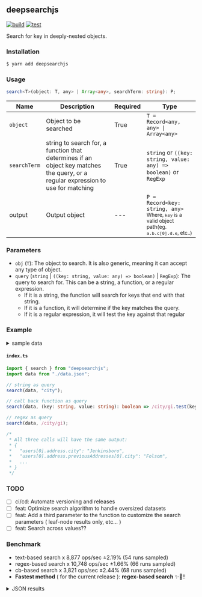 ## deepsearchjs

[![build](https://github.com/wise-introvert/deepsearchjs/actions/workflows/npm-publish.yml/badge.svg)](https://github.com/wise-introvert/deepsearchjs/workflows/npm-publish.yml)
[![test](https://github.com/wise-introvert/deepsearchjs/actions/workflows/test.yml/badge.svg)](https://github.com/wise-introvert/deepsearchjs/workflows/test.yml)

Search for key in deeply-nested objects.

### Installation

```bash
$ yarn add deepsearchjs
```

### Usage

```ts
search<T>(object: T, any> | Array<any>, searchTerm: string): P;
```

| Name         | Description                                                                                                                      | Required | Type                                                                                                              |
| ------------ | -------------------------------------------------------------------------------------------------------------------------------- | -------- | ----------------------------------------------------------------------------------------------------------------- |
| `object`     | Object to be searched                                                                                                            | True     | `T = Record<any, any> \| Array<any>`                                                                              |
| `searchTerm` | string to search for, a function that determines if an object key matches the query, or a regular expression to use for matching | True     | `string` or `((key: string, value: any) => boolean)` or `RegExp`                                                  |
| output       | Output object                                                                                                                    | ---      | `P = Record<key: string, any>`<br /><small>Where, `key` is a valid object path(eg. `a.b.c[0].d.e`, etc..)</small> |

### Parameters

- `obj` (`T`): The object to search. It is also generic, meaning it can accept any type of object.
- `query` (`string` | `((key: string, value: any) => boolean)` | `RegExp`): The query to search for. This can be a string, a function, or a regular expression.
  - If it is a string, the function will search for keys that end with that string.
  - If it is a function, it will determine if the key matches the query.
  - If it is a regular expression, it will test the key against that regular

### Example

<details>
  <summary>sample data</summary>
  <pre>
{
  "users": [
    {
      "id": 39101,
      "name": "Edwin Reichel",
      "email": "Kirk.Bednar@yahoo.com",
      "address": {
        "street": "1709 Carole Branch",
        "city": "Jenkinsboro",
        "state": "TX",
        "zip": "61317-0976",
        "phoneNumbers": [
          { "type": "work", "number": "232.844.3064 x29733" },
          { "type": "work", "number": "950.846.8118 x9126" }
        ],
        "previousAddresses": [
          {
            "street": "82002 Connelly Dale",
            "city": "Folsom",
            "state": "MS",
            "zip": "20367-6986",
            "yearsLived": 10,
            "phoneNumbers": [{ "type": "work", "number": "1-997-352-5842" }],
            "previousAddresses": [
              {
                "street": "663 Emie Way",
                "city": "Gradyton",
                "state": "OH",
                "zip": "09828-8254",
                "yearsLived": 5
              },
              {
                "street": "1991 Consuelo Roads",
                "city": "Gusbury",
                "state": "KY",
                "zip": "69719",
                "yearsLived": 1
              }
            ]
          }
        ]
      },
      "orders": [
        {
          "id": 15686,
          "date": "Sun Jan 22 2023 15:36:15 GMT-0500 (Eastern Standard Time)",
          "total": 83285,
          "items": [
            {
              "name": "Incredible Metal Shoes",
              "quantity": 1,
              "price": "469.00"
            },
            {
              "name": "Unbranded Concrete Chair",
              "quantity": 6,
              "price": "999.00"
            },
            {
              "name": "Licensed Concrete Sausages",
              "quantity": 9,
              "price": "657.00"
            },
            {
              "name": "Electronic Rubber Ball",
              "quantity": 7,
              "price": "117.00"
            }
          ],
          "shippingAddress": {
            "street": "034 Wiza Forge",
            "city": "Glenniemouth",
            "state": "VT",
            "zip": "60082-4617"
          }
        }
      ]
    },
    {
      "id": 41973,
      "name": "Melanie Upton",
      "email": "Alisha.Boyle@yahoo.com",
      "address": {
        "street": "69147 Bode Junctions",
        "city": "Bakersfield",
        "state": "WA",
        "zip": "83859",
        "phoneNumbers": [
          { "type": "home", "number": "(263) 786-2737 x719" },
          { "type": "home", "number": "1-536-445-2960" }
        ],
        "previousAddresses": [
          {
            "street": "99456 Elliott Corner",
            "city": "Joanneburgh",
            "state": "ME",
            "zip": "41321",
            "yearsLived": 9,
            "phoneNumbers": [
              { "type": "work", "number": "(999) 243-1101" },
              { "type": "work", "number": "353.548.4339 x89335" }
            ],
            "previousAddresses": [
              {
                "street": "591 Thomas Way",
                "city": "New Richmond",
                "state": "OH",
                "zip": "19873",
                "yearsLived": 3
              },
              {
                "street": "215 Shanahan Crescent",
                "city": "South Clarissa",
                "state": "MS",
                "zip": "31746",
                "yearsLived": 2
              }
            ]
          }
        ]
      },
      "orders": [
        {
          "id": 21059,
          "date": "Sun Jan 22 2023 11:09:50 GMT-0500 (Eastern Standard Time)",
          "total": 38281,
          "items": [
            { "name": "Rustic Frozen Shirt", "quantity": 3, "price": "797.00" },
            {
              "name": "Luxurious Fresh Salad",
              "quantity": 3,
              "price": "290.00"
            },
            {
              "name": "Ergonomic Bronze Pizza",
              "quantity": 10,
              "price": "380.00"
            }
          ],
          "shippingAddress": {
            "street": "35692 Miller Locks",
            "city": "Bowie",
            "state": "TN",
            "zip": "40565-6785"
          }
        }
      ]
    }
  ]
}
</pre>
</details>

#### **`index.ts`**

```ts
import { search } from "deepsearchjs";
import data from "./data.json";

// string as query
search(data, "city");

// call back function as query
search(data, (key: string, value: string): boolean => /city/gi.test(key));

// regex as query
search(data, /city/gi);

/*
 * All three calls will have the same output:
 * {
 *   "users[0].address.city": "Jenkinsboro",
 *   "users[0].address.previousAddresses[0].city": "Folsom",
 *   ...
 * }
 */
```

### TODO

- [ ] ci/cd: Automate versioning and releases
- [ ] feat: Optimize search algorithm to handle oversized datasets
- [ ] feat: Add a third parameter to the function to customize the search parameters ( leaf-node results only, etc... )
- [ ] feat: Search across values??

### Benchmark
- text-based search x 8,877 ops/sec ±2.19% (54 runs sampled)
- regex-based search x 10,748 ops/sec ±1.66% (66 runs sampled)
- cb-based search x 3,821 ops/sec ±2.44% (68 runs sampled)
- **Fastest method** ( for the current release ): **regex-based search** :sparkles::tada:!!
<details> <summary>JSON results</summary> <pre>{
  "0": {
    "name": "text-based search",
    "options": {
      "async": false,
      "defer": false,
      "delay": 0.005,
      "initCount": 1,
      "maxTime": 5,
      "minSamples": 5,
      "minTime": 0.05
    },
    "async": false,
    "defer": false,
    "delay": 0.005,
    "initCount": 1,
    "maxTime": 5,
    "minSamples": 5,
    "minTime": 0.05,
    "id": 1,
    "stats": {
      "moe": 0.000002468225391727029,
      "rme": 2.191007035302625,
      "sem": 0.0000012592986692484842,
      "deviation": 0.000009253917520274004,
      "mean": 0.0001126525543714703,
      "sample": [
        0.00015769818229166666,
        0.00009077873958333334,
        0.00009993230141843972,
        0.00010617629432624114,
        0.00010879266430260047,
        0.00010939714539007092,
        0.00010858489598108746,
        0.00010936117494089835,
        0.00011024596808510638,
        0.00011733689007092198,
        0.00011978819503546099,
        0.00011765195035460992,
        0.00012335012647754137,
        0.00012217564302600473,
        0.00012210524940898344,
        0.0001120287730496454,
        0.00010043457328605202,
        0.00011875847517730496,
        0.00011938945390070922,
        0.00010122613238770685,
        0.00012405433451536643,
        0.00012448200827423167,
        0.0001214767281323877,
        0.00011727469030732861,
        0.0001217446205673759,
        0.00011604318676122933,
        0.00011621895271867612,
        0.00011020633451536642,
        0.0001089328817966903,
        0.00010863012884160757,
        0.00010821265248226951,
        0.00010979141489361703,
        0.00010809674349881796,
        0.00010899054373522458,
        0.00010770914657210402,
        0.00010889695271867612,
        0.00010789136052009457,
        0.00010822668321513002,
        0.00010804156501182032,
        0.00010794763593380615,
        0.00010939777895981088,
        0.0001083326524822695,
        0.00010908902245862884,
        0.00010802706619385343,
        0.0001088446560283688,
        0.00010811052364066194,
        0.00011364810165484633,
        0.00012046674349881795,
        0.00011495649054373523,
        0.0001089853439716312,
        0.00010791186170212767,
        0.00010846184160756501,
        0.00010778202600472813,
        0.00012114243380614656
      ],
      "variance": 8.563498947203418e-11
    },
    "times": {
      "cycle": 0.09530406099826387,
      "elapsed": 5.809,
      "period": 0.0001126525543714703,
      "timeStamp": 1680113327825
    },
    "running": false,
    "count": 846,
    "cycles": 5,
    "hz": 8876.851533277384
  },
  "1": {
    "name": "regex-based search",
    "options": {
      "async": false,
      "defer": false,
      "delay": 0.005,
      "initCount": 1,
      "maxTime": 5,
      "minSamples": 5,
      "minTime": 0.05
    },
    "async": false,
    "defer": false,
    "delay": 0.005,
    "initCount": 1,
    "maxTime": 5,
    "minSamples": 5,
    "minTime": 0.05,
    "id": 2,
    "stats": {
      "moe": 0.0000015445540501164289,
      "rme": 1.6600710717343512,
      "sem": 7.880377806716474e-7,
      "deviation": 0.000006402049194480553,
      "mean": 0.00009304144120183744,
      "sample": [
        0.00009951817045454546,
        0.00009885795833333334,
        0.00009844232954545454,
        0.0000954430625,
        0.00009480458130841122,
        0.00009339951476014761,
        0.00009237942076502732,
        0.00009713979781420765,
        0.00009956720947176685,
        0.00009304139344262296,
        0.00009310777595628416,
        0.00009259447358834244,
        0.00009325457923497267,
        0.00009243693806921677,
        0.00009350853369763205,
        0.00009204055009107468,
        0.00009233540072859744,
        0.00009867556648451731,
        0.00009368325865209471,
        0.00009295426411657559,
        0.00009289777777777777,
        0.00009790426958105647,
        0.00008932095982783358,
        0.00010820145193687231,
        0.0000849997474892396,
        0.00010065591153846154,
        0.00009907735641025641,
        0.00009978626282051283,
        0.00009796252564102564,
        0.00010110847435897436,
        0.00009046954743589744,
        0.00007928806031363088,
        0.00010078644390832327,
        0.0000978181785283474,
        0.00009575204945717733,
        0.00007420424125452352,
        0.00009030462002412545,
        0.00009206059348612786,
        0.00008951722074788903,
        0.0000956167744270205,
        0.00008668394330518697,
        0.00009238784077201446,
        0.00009650898431845596,
        0.00008266278648974669,
        0.00008160760072376356,
        0.00009520243667068758,
        0.00009285027744270204,
        0.00009323332086851628,
        0.00009865135946924006,
        0.00009758354644149578,
        0.00010049500482509047,
        0.00009769746441495778,
        0.00009809205910735826,
        0.00009572443908323282,
        0.00009840254402895053,
        0.00009855772376357056,
        0.00009538444632086851,
        0.00008157696863691194,
        0.00008451101085645356,
        0.00008864664414957781,
        0.00008294154885404102,
        0.0000822051507840772,
        0.00008175369601930037,
        0.00008301888419782871,
        0.00008740495416164053,
        0.00009203323763570567
      ],
      "variance": 4.0986233888549105e-11
    },
    "times": {
      "cycle": 0.07713135475632324,
      "elapsed": 5.333,
      "period": 0.00009304144120183744,
      "timeStamp": 1680113333635
    },
    "running": false,
    "count": 829,
    "cycles": 4,
    "hz": 10747.898861870288
  },
  "2": {
    "name": "cb-based search",
    "options": {
      "async": false,
      "defer": false,
      "delay": 0.005,
      "initCount": 1,
      "maxTime": 5,
      "minSamples": 5,
      "minTime": 0.05
    },
    "async": false,
    "defer": false,
    "delay": 0.005,
    "initCount": 1,
    "maxTime": 5,
    "minSamples": 5,
    "minTime": 0.05,
    "id": 3,
    "stats": {
      "moe": 0.000006379852489101105,
      "rme": 2.4379598621014433,
      "sem": 0.000003255026780153625,
      "deviation": 0.000026841638457575104,
      "mean": 0.0002616881675649031,
      "sample": [
        0.00028239499441340784,
        0.00020411112857142858,
        0.00027751387142857146,
        0.00028508982857142857,
        0.000278299225,
        0.00025233564285714286,
        0.000203259475,
        0.00020453650357142857,
        0.00018709150357142858,
        0.00018641344285714285,
        0.00024385022857142857,
        0.00027972589999999996,
        0.0002603601,
        0.00029518694642857143,
        0.0002795342964285714,
        0.00028176721071428574,
        0.00027913496785714285,
        0.00027383697142857144,
        0.0002696181107142857,
        0.0002693358285714286,
        0.0002691491785714285,
        0.00026906109285714284,
        0.0002723568392857143,
        0.00026955173928571433,
        0.0002729523142857143,
        0.0002691246107142857,
        0.00027203542142857146,
        0.0002692420214285714,
        0.0002726287607142857,
        0.0002695780392857143,
        0.00027222617500000004,
        0.00026873837142857147,
        0.0002723631821428572,
        0.0002688930785714286,
        0.0002715741142857143,
        0.00026996944285714283,
        0.00027325639642857143,
        0.0002708656607142857,
        0.00027276723571428575,
        0.00026936782499999997,
        0.00025478935,
        0.00027027693928571427,
        0.000220599525,
        0.00018635208214285714,
        0.00018628676785714286,
        0.00018991587142857145,
        0.0002713955357142857,
        0.00027071713571428575,
        0.0002789070035714286,
        0.0002695330857142857,
        0.00027229312857142857,
        0.0002694007392857143,
        0.0002721610464285714,
        0.0002692734964285714,
        0.0002739045607142857,
        0.0002690029857142857,
        0.00027268593214285715,
        0.0002691921071428571,
        0.00026951210714285716,
        0.00027236236785714286,
        0.00027459232857142857,
        0.0002728012214285714,
        0.0002693347857142857,
        0.00027302609642857145,
        0.00027012021071428575,
        0.00027167924999999996,
        0.00026822859285714285,
        0.00027735346428571424
      ],
      "variance": 7.204735550871748e-10
    },
    "times": {
      "cycle": 0.07327268691817286,
      "elapsed": 5.58,
      "period": 0.0002616881675649031,
      "timeStamp": 1680113338968
    },
    "running": false,
    "count": 280,
    "cycles": 4,
    "hz": 3821.342054955477
  },
  "options": {},
  "length": 3,
  "events": {
    "cycle": [
      null
    ],
    "complete": [
      null
    ]
  },
  "running": false
}</pre> </details>
  
